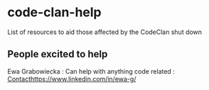 # code-clan-help
List of resources to aid those affected by the CodeClan shut down



## People excited to help 

Ewa Grabowiecka
: Can help with anything code related
: [Contact](https://www.linkedin.com/in/ewa-g/)https://www.linkedin.com/in/ewa-g/

